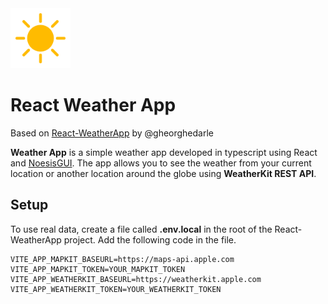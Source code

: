 <img src="./public/assets/icon_01d.png" width="96" />

# React Weather App

Based on [React-WeatherApp](https://github.com/gheorghedarle/React-WeatherApp) by @gheorghedarle

**Weather App** is a simple weather app developed in typescript using React and [NoesisGUI](https://www.noesisengine.com/). The app allows you to see the weather from your current location or another location around the globe using **WeatherKit REST API**.

## Setup

To use real data, create a file called **.env.local** in the root of the React-WeatherApp project. Add the following code in the file.

```
VITE_APP_MAPKIT_BASEURL=https://maps-api.apple.com
VITE_APP_MAPKIT_TOKEN=YOUR_MAPKIT_TOKEN
VITE_APP_WEATHERKIT_BASEURL=https://weatherkit.apple.com
VITE_APP_WEATHERKIT_TOKEN=YOUR_WEATHERKIT_TOKEN
```
